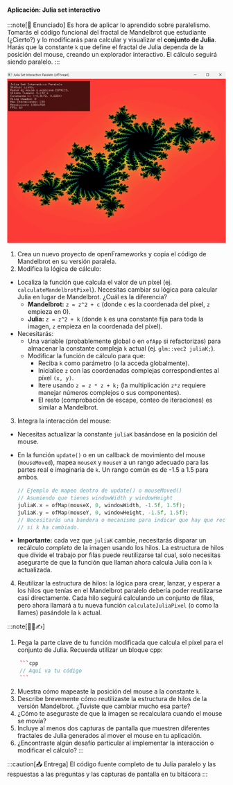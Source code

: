 #### Aplicación: Julia set interactivo

:::note[🎯 Enunciado]
Es hora de aplicar lo aprendido sobre paralelismo. Tomarás el código funcional del fractal de Mandelbrot que estudiante (¿Cierto?) y lo modificarás para calcular y visualizar el **conjunto de Julia**. Harás que la constante `k` que define el fractal de Julia dependa de la posición del mouse, creando un explorador interactivo. El cálculo seguirá siendo paralelo.
:::

![Julia set](../../../../assets/JuliaSet.png)

1. Crea un nuevo proyecto de openFrameworks y copia el código de Mandelbrot en su versión paralela.  
2. Modifica la lógica de cálculo:

*   Localiza la función que calcula el valor de un píxel (ej. `calculateMandelbrotPixel`). Necesitas cambiar su lógica para calcular Julia en lugar de Mandelbrot. ¿Cuál es la diferencia?
    *   **Mandelbrot:** `z = z^2 + c` (donde `c` es la coordenada del píxel, `z` empieza en 0).
    *   **Julia:** `z = z^2 + k` (donde `k` es una constante fija para toda la imagen, `z` empieza en la coordenada del píxel).
*   Necesitarás:
    *   Una variable (probablemente global o en `ofApp` si refactorizas) para almacenar la constante compleja `k` actual (ej. `glm::vec2 juliaK;`).
    *   Modificar la función de cálculo para que:
        *   Reciba `k` como parámetro (o la acceda globalmente).
        *   Inicialice `z` con las coordenadas complejas correspondientes al píxel `(x, y)`.
        *   Itere usando `z = z * z + k;` (la multiplicación `z*z` requiere manejar números complejos o sus componentes).
        *   El resto (comprobación de escape, conteo de iteraciones) es similar a Mandelbrot.

3. Integra la interacción del mouse:

*   Necesitas actualizar la constante `juliaK` basándose en la posición del mouse.
*   En la función `update()` o en un callback de movimiento del mouse (`mouseMoved`), mapea `mouseX` y `mouseY` a un rango adecuado para las partes real e imaginaria de `k`. Un rango común es de -1.5 a 1.5 para ambos.

    ```cpp
    // Ejemplo de mapeo dentro de update() o mouseMoved()
    // Asumiendo que tienes windowWidth y windowHeight
    juliaK.x = ofMap(mouseX, 0, windowWidth, -1.5f, 1.5f);
    juliaK.y = ofMap(mouseY, 0, windowHeight, -1.5f, 1.5f);
    // Necesitarás una bandera o mecanismo para indicar que hay que recalcular
    // si k ha cambiado.
    ```

*   **Importante:** cada vez que `juliaK` cambie, necesitarás disparar un recálculo *completo* de la imagen usando los hilos. La estructura de hilos que divide el trabajo por filas puede reutilizarse tal cual, solo necesitas asegurarte de que la función que llaman ahora calcula Julia con la `k` actualizada.

4. Reutilizar la estructura de hilos: la lógica para crear, lanzar, y esperar a los hilos que tenías en el Mandelbrot paralelo debería poder reutilizarse casi directamente. Cada hilo seguirá calculando un conjunto de filas, pero ahora llamará a tu nueva función `calculateJuliaPixel` (o como la llames) pasándole la `k` actual.

:::note[🧐🧪✍️]
1.  Pega la parte clave de tu función modificada que calcula el píxel para el conjunto de Julia. Recuerda utilizar un bloque cpp:

```cpp
    ```cpp
    // Aquí va tu código
    ```
```
2.  Muestra cómo mapeaste la posición del mouse a la constante `k`.
3.  Describe brevemente cómo reutilizaste la estructura de hilos de la versión Mandelbrot. ¿Tuviste que cambiar mucho esa parte?
4.  ¿Cómo te aseguraste de que la imagen se recalculara cuando el mouse se movía?
5.  Incluye al menos dos capturas de pantalla que muestren diferentes fractales de Julia generados al mover el mouse en tu aplicación.
6.  ¿Encontraste algún desafío particular al implementar la interacción o modificar el cálculo?
:::


:::caution[📤 Entrega]
El código fuente completo de tu Julia paralelo y las respuestas a las preguntas y las capturas de pantalla en tu bitácora
:::
